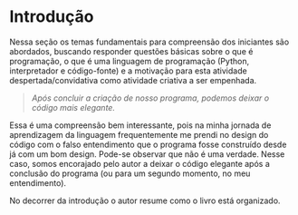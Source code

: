 # Introdução
Nessa seção os temas fundamentais para compreensão dos iniciantes são abordados, buscando responder questões básicas sobre o que é programação, o que é uma linguagem de programação (Python, interpretador e código-fonte) e a motivação para esta atividade despertada/convidativa como atividade criativa a ser empenhada.


> _Após concluir a criação de nosso programa, podemos deixar o código mais elegante._


Essa é uma compreensão bem interessante, pois na minha jornada de aprendizagem da linguagem frequentemente me prendi no design do código com o falso entendimento que o programa fosse construído desde já com um bom design. Pode-se observar que não é uma verdade. Nesse caso, somos encorajado pelo autor a deixar o código elegante após a conclusão do programa (ou para um segundo momento, no meu entendimento).

No decorrer da introdução o autor resume como o livro está organizado.
